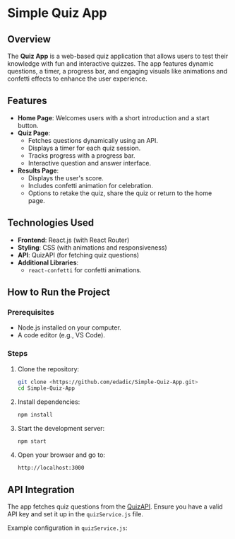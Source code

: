 # Simple Quiz App

## Overview

The **Quiz App** is a web-based quiz application that allows users to test their knowledge with fun and interactive quizzes. The app features dynamic questions, a timer, a progress bar, and engaging visuals like animations and confetti effects to enhance the user experience.

## Features

- **Home Page**: Welcomes users with a short introduction and a start button.
- **Quiz Page**:
  - Fetches questions dynamically using an API.
  - Displays a timer for each quiz session.
  - Tracks progress with a progress bar.
  - Interactive question and answer interface.
- **Results Page**:
  - Displays the user's score.
  - Includes confetti animation for celebration.
  - Options to retake the quiz, share the quiz or return to the home page.

## Technologies Used

- **Frontend**: React.js (with React Router)
- **Styling**: CSS (with animations and responsiveness)
- **API**: QuizAPI (for fetching quiz questions)
- **Additional Libraries**:
  - `react-confetti` for confetti animations.

## How to Run the Project

### Prerequisites
- Node.js installed on your computer.
- A code editor (e.g., VS Code).

### Steps
1. Clone the repository:
   ```bash
   git clone <https://github.com/edadic/Simple-Quiz-App.git>
   cd Simple-Quiz-App
   ```
2. Install dependencies:
   ```bash
   npm install
   ```
3. Start the development server:
   ```bash
   npm start
   ```
4. Open your browser and go to:
   ```
   http://localhost:3000
   ```

## API Integration

The app fetches quiz questions from the [QuizAPI](https://quizapi.io/). Ensure you have a valid API key and set it up in the `quizService.js` file.

Example configuration in `quizService.js`: